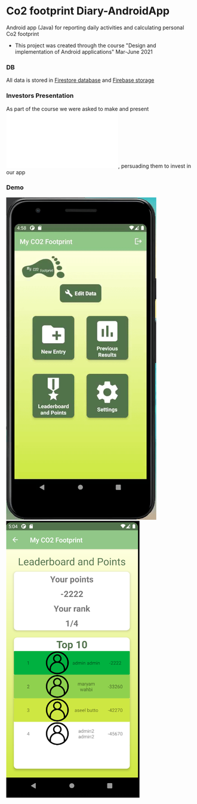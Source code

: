 # Co2 footprint Diary-AndroidApp
Android app (Java) for reporting daily activities and calculating personal Co2 footprint

- This project was created through the course "Design and implementation of Android applications" Mar-June 2021
### DB
All data is stored in [Firestore database](https://firebase.google.com/docs/firestore) and [Firebase storage](https://firebase.google.com/docs/storage)

### Investors Presentation 
As part of the course we were asked to make and present ![investors presentation](./MyCo2Footprint-investors-presentation.pdf), persuading them to invest in our app

### Demo
![New entry Demo](./entry-demo.gif)
![Leaderboard and points](./leaderboard.png )


